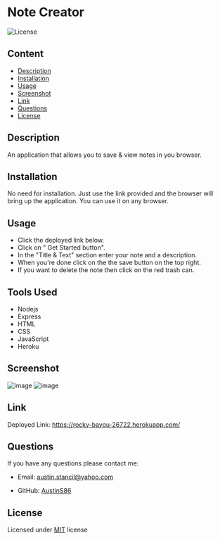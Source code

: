 # Note Creator
  
  ![License](https://img.shields.io/badge/License-MIT-yellow.svg)

  ## Content 
  - [Description](#description)
  - [Installation](#installation)
  - [Usage](#usage)
  - [Screenshot](#screenshot)
  - [Link](#link)
  - [Questions](#questions)
  - [License](#license)

  ## Description
  An application that allows you to save & view notes in you browser.

  ## Installation
  No need for installation. Just use the link provided and the browser will bring up the application. You can use it on any browser.

  ## Usage 
  - Click the deployed link below.
  - Click on " Get Started button".
  - In the "Title & Text" section enter your note and a description.
  - When you're done click on the the save button on the top right.
  - If you want to delete the note then click on the red trash can.
  
  ## Tools Used
  - Nodejs
  - Express
  - HTML
  - CSS
  - JavaScript
  - Heroku

  ## Screenshot
  ![image](https://user-images.githubusercontent.com/117120566/220218042-7188b49b-3c5d-4722-8532-8a809f34527f.png)
  ![image](https://user-images.githubusercontent.com/117120566/220220558-2eb0e017-45e2-49a9-b57f-facd478d2908.png)

  ## Link
  Deployed Link: https://rocky-bayou-26722.herokuapp.com/

  ## Questions

  If you have any questions please contact me:
  
  * Email: austin.stancil@yahoo.com

  * GitHub: [AustinS86](https://github.com/AustinS86)

## License
  Licensed under [MIT](https://choosealicense.com/licenses/mit/) license
